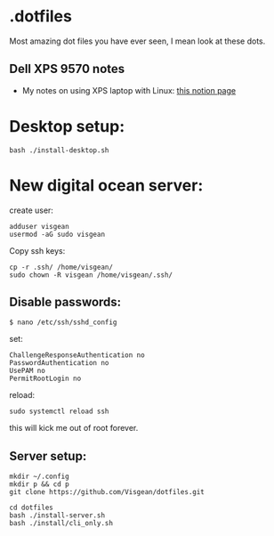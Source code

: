 # .dotfiles

Most amazing dot files you have ever seen, I mean look at these dots. 

## Dell XPS 9570 notes

- My notes on using XPS laptop with Linux: [this notion page](https://www.notion.so/visgean/XPS-setup-5d97d249b6454fe69cc56c430ea81cf7)


# Desktop setup:


```
bash ./install-desktop.sh
```


# New digital ocean server:

create user:

```
adduser visgean
usermod -aG sudo visgean
```

Copy ssh keys:
```
cp -r .ssh/ /home/visgean/
sudo chown -R visgean /home/visgean/.ssh/

```

## Disable passwords:

```$ nano /etc/ssh/sshd_config```

set: 

```
ChallengeResponseAuthentication no
PasswordAuthentication no
UsePAM no
PermitRootLogin no
```

reload:
```
sudo systemctl reload ssh
```

this will kick me out of root forever.

## Server setup:  

```
mkdir ~/.config
mkdir p && cd p
git clone https://github.com/Visgean/dotfiles.git

cd dotfiles
bash ./install-server.sh
bash ./install/cli_only.sh

```
